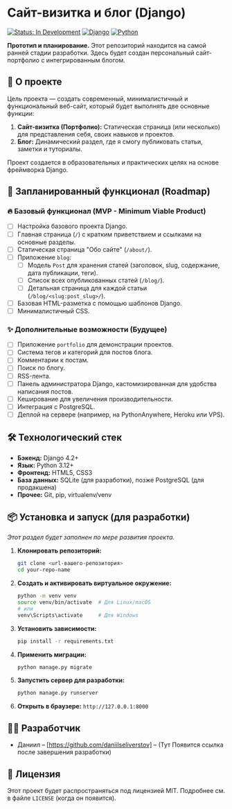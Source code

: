 # Сайт-визитка и блог (Django)

[![Status: In Development](https://img.shields.io/badge/Status-In%20Development-orange)](https://github.com/daniilseliverstov/SilvPr)
[![Django](https://img.shields.io/badge/Django-4.2.8-green.svg)](https://www.djangoproject.com/)
[![Python](https://img.shields.io/badge/Python-3.12-blue.svg)](https://www.python.org/)

**Прототип и планирование.** Этот репозиторий находится на самой ранней стадии разработки. Здесь будет создан персональный сайт-портфолио с интегрированным блогом.

## 📝 О проекте

Цель проекта — создать современный, минималистичный и функциональный веб-сайт, который будет выполнять две основные функции:
1.  **Сайт-визитка (Портфолио):** Статическая страница (или несколько) для представления себя, своих навыков и проектов.
2.  **Блог:** Динамический раздел, где я смогу публиковать статьи, заметки и туториалы.

Проект создается в образовательных и практических целях на основе фреймворка Django.

## 🚀 Запланированный функционал (Roadmap)

### 🔥 Базовый функционал (MVP - Minimum Viable Product)
- [ ] Настройка базового проекта Django.
- [ ] Главная страница (`/`) с кратким приветствием и ссылками на основные разделы.
- [ ] Статическая страница "Обо сайте" (`/about/`).
- [ ] Приложение `blog`:
    - [ ] Модель `Post` для хранения статей (заголовок, slug, содержание, дата публикации, теги).
    - [ ] Список всех опубликованных статей (`/blog/`).
    - [ ] Детальная страница для каждой статьи (`/blog/<slug:post_slug>/`).
- [ ] Базовая HTML-разметка с помощью шаблонов Django.
- [ ] Минималистичный CSS.

### ✨ Дополнительные возможности (Будущее)
- [ ] Приложение `portfolio` для демонстрации проектов.
- [ ] Система тегов и категорий для постов блога.
- [ ] Комментарии к постам.
- [ ] Поиск по блогу.
- [ ] RSS-лента.
- [ ] Панель администратора Django, кастомизированная для удобства написания постов.
- [ ] Кеширование для увеличения производительности.
- [ ] Интеграция с PostgreSQL.
- [ ] Деплой на сервере (например, на PythonAnywhere, Heroku или VPS).

## 🛠️ Технологический стек

*   **Бэкенд:** Django 4.2+
*   **Язык:** Python 3.12+
*   **Фронтенд:** HTML5, CSS3
*   **База данных:** SQLite (для разработки), позже PostgreSQL (для продакшена)
*   **Прочее:** Git, pip, virtualenv/venv



## 📦 Установка и запуск (для разработки)

*Этот раздел будет заполнен по мере развития проекта.*

1.  **Клонировать репозиторий:**
    ```bash
    git clone <url-вашего-репозитория>
    cd your-repo-name
    ```

2.  **Создать и активировать виртуальное окружение:**
    ```bash
    python -m venv venv
    source venv/bin/activate  # Для Linux/macOS
    # или
    venv\Scripts\activate     # Для Windows
    ```

3.  **Установить зависимости:**
    ```bash
    pip install -r requirements.txt
    ```

4.  **Применить миграции:**
    ```bash
    python manage.py migrate
    ```

5.  **Запустить сервер для разработки:**
    ```bash
    python manage.py runserver
    ```

6.  **Открыть в браузере:** `http://127.0.0.1:8000`

## 👨‍💻 Разработчик

*   Даниил – [https://github.com/daniilseliverstov] – (Тут Появится ссылка после завершения разработки)
## 📄 Лицензия

Этот проект будет распространяться под лицензией MIT. Подробнее см. в файле `LICENSE` (когда он появится).